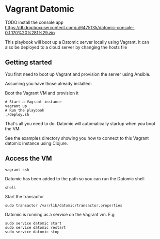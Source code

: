 # Vagrant Datomic

TODO install the console app https://dl.dropboxusercontent.com/u/6475135/datomic-console-0.1.170%20%281%29.zip

This playbook will boot up a Datomic server locally using Vagrant. It can also be deployed to a cloud server by changing the hosts file

## Getting started

You first need to boot up Vagrant and provision the server using Ansible.

Assuming you have those already installed:

Boot the Vagrant VM and provision it

```
# Start a Vagrant instance
vagrant up
# Run the playbook
./deploy.sh
```

That's all you need to do. Datomic will automatically startup when you boot the VM.

See the examples directory showing you how to connect to this Vagrant datomic instance using Clojure.

## Access the VM

```
vagrant ssh
```

Datomic has been added to the path so you can run the Datomic shell

```
shell
```

Start the transactor

```
sudo transactor /var/lib/datomic/transactor.properties
```

Datomic is running as a service on the Vagrant vm. E.g

```
sudo service datomic start
sudo service datomic restart
sudo service datomic stop
```
